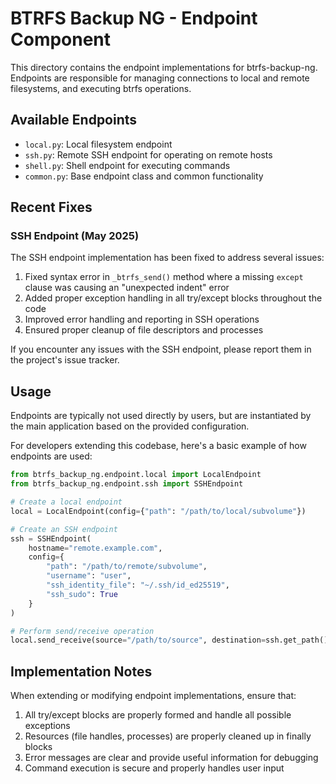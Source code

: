 # BTRFS Backup NG - Endpoint Component

This directory contains the endpoint implementations for btrfs-backup-ng. Endpoints are responsible for managing connections to local and remote filesystems, and executing btrfs operations.

## Available Endpoints

- `local.py`: Local filesystem endpoint
- `ssh.py`: Remote SSH endpoint for operating on remote hosts
- `shell.py`: Shell endpoint for executing commands
- `common.py`: Base endpoint class and common functionality

## Recent Fixes

### SSH Endpoint (May 2025)

The SSH endpoint implementation has been fixed to address several issues:

1. Fixed syntax error in `_btrfs_send()` method where a missing `except` clause was causing an "unexpected indent" error
2. Added proper exception handling in all try/except blocks throughout the code
3. Improved error handling and reporting in SSH operations
4. Ensured proper cleanup of file descriptors and processes

If you encounter any issues with the SSH endpoint, please report them in the project's issue tracker.

## Usage

Endpoints are typically not used directly by users, but are instantiated by the main application based on the provided configuration.

For developers extending this codebase, here's a basic example of how endpoints are used:

```python
from btrfs_backup_ng.endpoint.local import LocalEndpoint
from btrfs_backup_ng.endpoint.ssh import SSHEndpoint

# Create a local endpoint
local = LocalEndpoint(config={"path": "/path/to/local/subvolume"})

# Create an SSH endpoint
ssh = SSHEndpoint(
    hostname="remote.example.com",
    config={
        "path": "/path/to/remote/subvolume",
        "username": "user",
        "ssh_identity_file": "~/.ssh/id_ed25519",
        "ssh_sudo": True
    }
)

# Perform send/receive operation
local.send_receive(source="/path/to/source", destination=ssh.get_path())
```

## Implementation Notes

When extending or modifying endpoint implementations, ensure that:

1. All try/except blocks are properly formed and handle all possible exceptions
2. Resources (file handles, processes) are properly cleaned up in finally blocks
3. Error messages are clear and provide useful information for debugging
4. Command execution is secure and properly handles user input
